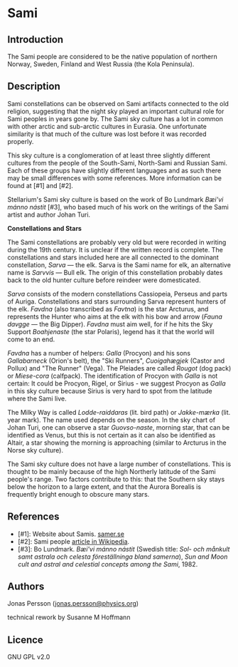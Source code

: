 # Sami

## Introduction

The Sami people are considered to be the native population of northern Norway, Sweden, Finland and West Russia (the Kola Peninsula).

## Description

Sami constellations can be observed on Sami artifacts connected to the old religion, suggesting that the night sky played an important cultural role for Sami peoples in years gone by. The Sami sky culture has a lot in common with other arctic and sub-arctic cultures in Eurasia. One unfortunate similarity is that much of the culture was lost before it was recorded properly.

This sky culture is a conglomeration of at least three slightly different cultures from the people of the South-Sami, North-Sami and Russian Sami. Each of these groups have slightly different languages and as such there may be small differences with some references. More information can be found at [#1] and [#2].

Stellarium's Sami sky culture is based on the work of Bo Lundmark *Bæi'vi mánno nástit* [#3], who based much of his work on the writings of the Sami artist and author Johan Turi.

**Constellations and Stars**

The Sami constellations are probably very old but were recorded in writing during the 19th century. It is unclear if the written record is complete. The constellations and stars included here are all connected to the dominant constellation, _Sarva_ — the elk. Sarva is the Sami name for elk, an alternative name is _Sarvvis_ — Bull elk. The origin of this constellation probably dates back to the old hunter culture before reindeer were domesticated.

_Sarva_ consists of the modern constellations Cassiopeia, Perseus and parts of Auriga. Constellations and stars surrounding Sarva represent hunters of the elk. _Favdna_ (also transcribed as _Favtna_) is the star Arcturus, and represents the Hunter who aims at the elk with his bow and arrow (_Fauna davgge_ — the Big Dipper). _Favdna_ must aim well, for if he hits the Sky Support _Boahjenaste_ (the star Polaris), legend has it that the world will come to an end.

_Favdna_ has a number of helpers: _Galla_ (Procyon) and his sons _Gallabarneck_ (Orion's belt), the "Ski Runners", _Cuoigahægjek_ (Castor and Pollux) and "The Runner" (Vega). The Pleiades are called _Rougot_ (dog pack) or _Miese-cora_ (calfpack). The identification of Procyon with _Galla_ is not certain: It could be Procyon, Rigel, or Sirius - we suggest Procyon as _Galla_ in this sky culture because Sirius is very hard to spot from the latitude where the Sami live.

The Milky Way is called _Lodde-raiddaras_ (lit. bird path) or _Jakke-mærka_ (lit. year mark). The name used depends on the season. In the sky chart of Johan Turi, one can observe a star _Guovso-naste_, morning star, that can be identified as Venus, but this is not certain as it can also be identified as Altair, a star showing the morning is approaching (similar to Arcturus in the Norse sky culture).

The Sami sky culture does not have a large number of constellations. This is thought to be mainly because of the high Northerly latitude of the Sami people's range. Two factors contribute to this: that the Southern sky stays below the horizon to a large extent, and that the Aurora Borealis is frequently bright enough to obscure many stars.

## References

- [#1]: Website about Samis. [samer.se](http://samer.se/english)
- [#2]: Sami people [article in Wikipedia](http://en.wikipedia.org/wiki/Sami_people).
- [#3]: Bo Lundmark. *Bæi'vi mánno nástit* (Swedish title: *Sol- och månkult samt astrala och celesta föreställninga bland samerna*), *Sun and Moon cult and astral and celestial concepts among the Sami*, 1982.

## Authors

Jonas Persson (jonas.persson@physics.org)

technical rework by Susanne M Hoffmann

## Licence

GNU GPL v2.0
